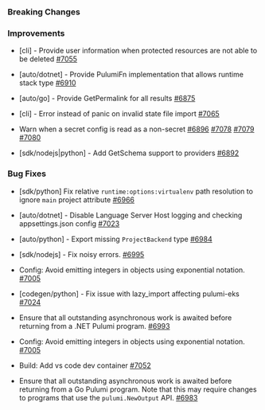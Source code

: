 ### Breaking Changes

### Improvements

- [cli] - Provide user information when protected resources are not able to be deleted
  [#7055](https://github.com/pulumi/pulumi/pull/7055)

- [auto/dotnet] - Provide PulumiFn implementation that allows runtime stack type
  [#6910](https://github.com/pulumi/pulumi/pull/6910)

- [auto/go] - Provide GetPermalink for all results
  [#6875](https://github.com/pulumi/pulumi/pull/6875)

- [cli] - Error instead of panic on invalid state file import
  [#7065](https://github.com/pulumi/pulumi/pull/7065)

- Warn when a secret config is read as a non-secret
  [#6896](https://github.com/pulumi/pulumi/pull/6896)
  [#7078](https://github.com/pulumi/pulumi/pull/7078)
  [#7079](https://github.com/pulumi/pulumi/pull/7079)
  [#7080](https://github.com/pulumi/pulumi/pull/7080)

- [sdk/nodejs|python] - Add GetSchema support to providers
  [#6892](https://github.com/pulumi/pulumi/pull/6892)

### Bug Fixes

- [sdk/python] Fix relative `runtime:options:virtualenv` path resolution to ignore `main` project attribute
  [#6966](https://github.com/pulumi/pulumi/pull/6966)

- [auto/dotnet] - Disable Language Server Host logging and checking appsettings.json config
  [#7023](https://github.com/pulumi/pulumi/pull/7023)

- [auto/python] - Export missing `ProjectBackend` type
  [#6984](https://github.com/pulumi/pulumi/pull/6984)

- [sdk/nodejs] - Fix noisy errors.
  [#6995](https://github.com/pulumi/pulumi/pull/6995)

- Config: Avoid emitting integers in objects using exponential notation.
  [#7005](https://github.com/pulumi/pulumi/pull/7005)

- [codegen/python] - Fix issue with lazy_import affecting pulumi-eks
  [#7024](https://github.com/pulumi/pulumi/pull/7024)

- Ensure that all outstanding asynchronous work is awaited before returning from a .NET
  Pulumi program.
  [#6993](https://github.com/pulumi/pulumi/pull/6993)

- Config: Avoid emitting integers in objects using exponential notation.
  [#7005](https://github.com/pulumi/pulumi/pull/7005)

- Build: Add vs code dev container
  [#7052](https://github.com/pulumi/pulumi/pull/7052)

- Ensure that all outstanding asynchronous work is awaited before returning from a Go
  Pulumi program. Note that this may require changes to programs that use the
  `pulumi.NewOutput` API.
  [#6983](https://github.com/pulumi/pulumi/pull/6983)